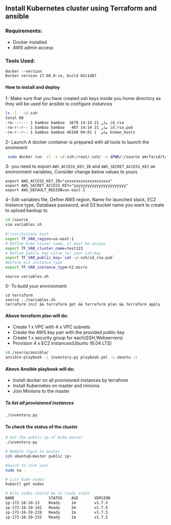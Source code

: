 ## Install Kubernetes cluster using Terraform and ansible

### Requirements:

- Docker installed 
- AWS admin access

### Tools Used:
```shell
docker --version
Docker version 17.06.0-ce, build 02c1d87
```

#### How to install and deploy

1- Make sure that you have created ssh keys inside you home directory as they will be used for ansible to configure instances
```bash
ls -l   ~/.ssh
total 60
-rw------- 1 bamboo bamboo  1679 مار 21 14:14 id_rsa
-rw-r--r-- 1 bamboo bamboo   407 مار 21 14:14 id_rsa.pub
-rw-r--r-- 1 bamboo bamboo 46168 ماي  1 04:01 known_hosts

```

2- Launch A docker container is prepared with all tools to launch the envinment
```bash
 sudo docker run -it -v ~/.ssh:/root/.ssh/ -v $PWD/:/source amrfarid/tac /bin/bash
```

3- you need to export `AWS_ACCESS_KEY_ID` and `AWS_SECRET_ACCESS_KEY` as environment variables, Consider change below values to yours

```
export AWS_ACCESS_KEY_ID="xxxxxxxxxxxxxxxxxxxx"
export AWS_SECRET_ACCESS_KEY="yyyyyyyyyyyyyyyyyyyyyyy"
export AWS_DEFAULT_REGION=us-east-1
```

4- Edit variables file, Define AWS region, Name for launched stack, EC2 Instance type, Database password, and S3 bucket name you want to create to upload backup to.  
```bash
cd /source
vim variables.sh
 
#!/usr/bin/env bash
export TF_VAR_region=us-east-1
# Define kube cluser name, it must be unique
export TF_VAR_cluster_name=test123
# Define public key value for your ssh-key
export TF_VAR_public_key=`cat ~/.ssh/id_rsa.pub`
#Define ec2 instance type
export TF_VAR_instance_type=t2.micro
```

````source variables.sh````

5- To build your environment:
```
cd terraform
source ../variables.sh
terraform init && terraform get && terraform plan && terraform apply
```
#### Above terraform plan will do: 
- Create 1 x VPC with 4 x VPC subnets
- Create the AWS key pair with the provided public key
- Create 1 x security group for each(SSH,Webservers)
- Provision 4 x EC2 instances(Ubuntu 16.04 LTS) 


```bash
cd /source/ansible/
ansible-playbook -i inventory.py playbook.yml -u ubuntu -s

```

#### Above Ansible playbook will do: 
- Install docker on all provisioned instances by terrafrom
- Install Kubernetes on master and minions
- Join Miniions to the master
  
##### To list all provisioned instances
 
 ```bash
./inventory.py

```
#### To check the status of the cluster
 
 ```bash
 # Get the public ip of kube master
 ./inventory.py

 # Remote login to master
 ssh ubuntu@<master public ip>

 #Swich to root user
 sudo su -

 # List kube nodes
 kubectl get nodes

 # Alle nodes should be in ready state
 NAME               STATUS    AGE       VERSION
ip-172-16-10-13    Ready     1m        v1.7.5
ip-172-16-10-142   Ready     2m        v1.7.5
ip-172-16-10-228   Ready     1m        v1.7.5
ip-172-16-20-232   Ready     1m        v1.7.5

```
